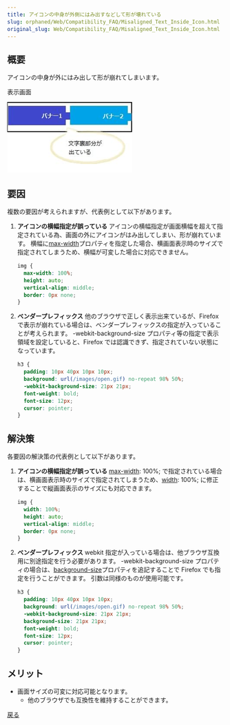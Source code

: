 ```yaml
---
title: アイコンの中身が外側にはみ出すなどして形が壊れている
slug: orphaned/Web/Compatibility_FAQ/Misaligned_Text_Inside_Icon.html
original_slug: Web/Compatibility_FAQ/Misaligned_Text_Inside_Icon.html
---
```


## 概要

アイコンの中身が外にはみ出して形が崩れてしまいます。

表示画面

![](0103.jpg)

## 要因

複数の要因が考えられますが、代表例として以下があります。

1. **アイコンの横幅指定が誤っている**
    アイコンの横幅指定が画面横幅を超えて指定されている為、画面の外にアイコンがはみ出してしまい、形が崩れています。
    横幅に[max-width](/ja/docs/Web/CSS/max-width)プロパティを指定した場合、横画面表示時のサイズで指定されてしまうため、横幅が可変した場合に対応できません。

    ```css
    img {
      max-width: 100%;
      height: auto;
      vertical-align: middle;
      border: 0px none;
    }
    ```

2. **ベンダープレフィックス**
    他のブラウザで正しく表示出来ているが、Firefox で表示が崩れている場合は、ベンダープレフィックスの指定が入っていることが考えられます。
    \-webkit-background-size プロパティ等の指定で表示領域を設定していると、Firefox では認識できず、指定されていない状態になっています。

    ```css
    h3 {
      padding: 10px 40px 10px 10px;
      background: url(/images/open.gif) no-repeat 98% 50%;
      -webkit-background-size: 21px 21px;
      font-weight: bold;
      font-size: 12px;
      cursor: pointer;
    }
    ```

## 解決策

各要因の解決策の代表例として以下があります。

1. **アイコンの横幅指定が誤っている**
    [max-width](/ja/docs/Web/CSS/max-width): 100%; で指定されている場合は、横画面表示時のサイズで指定されてしまうため、[width](/ja/docs/Web/CSS/width): 100%; に修正することで縦画面表示のサイズにも対応できます。

    ```css
    img {
      width: 100%;
      height: auto;
      vertical-align: middle;
      border: 0px none;
    }
    ```

2. **ベンダープレフィックス**
    webkit 指定が入っている場合は、他ブラウザ互換用に別途指定を行う必要があります。
    \-webkit-background-size プロパティの場合は、[background-size](/ja/docs/Web/CSS/background-size)プロパティを追記することで Firefox でも指定を行うことができます。
    引数は同様のものが使用可能です。

    ```css
    h3 {
      padding: 10px 40px 10px 10px;
      background: url(/images/open.gif) no-repeat 98% 50%;
      -webkit-background-size: 21px 21px;
      background-size: 21px 21px;
      font-weight: bold;
      font-size: 12px;
      cursor: pointer;
    }
    ```

## メリット

- 画面サイズの可変に対応可能となります。
  - 他のブラウザでも互換性を維持することができます。

[戻る](/ja/docs/Web/Compatibility_FAQ)
